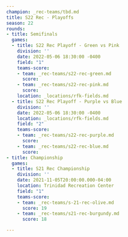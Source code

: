 ```yaml
---
champion: _rec-teams/tbd.md
title: S22 Rec - Playoffs
season: 22
rounds:
- title: Semifinals
  games:
  - title: S22 Rec Playoff - Green vs Pink
    division: ''
    date: 2022-05-06 18:30:00 -0400
    field: "1"
    teams-score:
    - team: _rec-teams/s22-rec-green.md
      score: 
    - team: _rec-teams/s22-rec-pink.md
      score: 
    location: _locations/rfk-fields.md
  - title: S22 Rec Playoff - Purple vs Blue
    division: ''
    date: 2022-05-06 18:30:00 -0400
    location: _locations/rfk-fields.md
    field: "2"
    teams-score:
    - team: _rec-teams/s22-rec-purple.md
      score: 
    - team: _rec-teams/s22-rec-blue.md
      score: 
- title: Championship
  games:
  - title: S21 Rec Championship
    division: ''
    date: 2021-11-05T20:00:00.000-04:00
    location: Trinidad Recreation Center
    field: "1"
    teams-score:
    - team: _rec-teams/s-21-rec-olive.md
      score: 19
    - team: _rec-teams/s21-rec-burgundy.md
      score: 18

---
```

